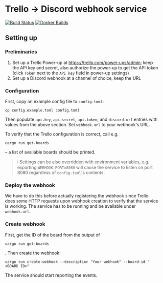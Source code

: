 # Trello → Discord webhook service
[![Build Status](https://github.com/riichi/trello-to-discord-webhook-service/workflows/Rust%20CI/badge.svg)](https://github.com/riichi/trello-to-discord-webhook-service/actions)
[![Docker Builds](https://github.com/riichi/trello-to-discord-webhook-service/workflows/Docker/badge.svg)](https://github.com/riichi/trello-to-discord-webhook-service/actions)

## Setting up
### Preliminaries

1. Set up a Trello Power-up at https://trello.com/power-ups/admin; keep the API key and secret, also authorize the
   power-up to get the API token (click `Token` next to the `API key` field in power-up settings)
2. Set up a Discord webhook at a channel of choice, keep the URL

### Configuration

First, copy an example config file to `config.toml`:
```shell
cp config.example.toml config.toml
```

Then populate `api.key`, `api.secret`, `api.token`, and `discord.url` entries with values from the above
section.
Set `webhook.url` to your webhook's URL.

To verify that the Trello configuration is correct, call e.g.
```shell
cargo run get-boards
```
– a list of available boards should be printed.

> :information_source: Settings can be also overridden with environment variables, e.g. exporting `WEBHOOK_PORT=8080`
> will cause the service to listen on port 8080 regardless of `config.toml`'s contents.

### Deploy the webhook

We have to do this before actually registering the webhook since Trello does some HTTP requests upon webhook creation to
verify that the service is working.
The service has to be running and be available under `webhook.url`.

### Create webhook

First, get the ID of the board from the output of
```shell
cargo run get-boards
```
.
Then create the webhook:
```shell
cargo run create-webhook --description "Your webhook" --board-id "<BOARD ID>"
```

The service should start reporting the events.
